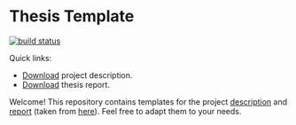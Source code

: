 # Thesis Template

[![build status](/../badges/master/build.svg)](/../commits/master)

Quick links:

*   [Download](/../-/jobs/artifacts/master/raw/description/description.pdf?job=build) project description.
*   [Download](/../-/jobs/artifacts/master/raw/report/thesis.pdf?job=build) thesis report.

Welcome! This repository contains templates for the project
[description](description) and [report](report) (taken from
[here](https://www.cadmo.ethz.ch/education/thesis/template.html)). Feel
free to adapt them to your needs. 
